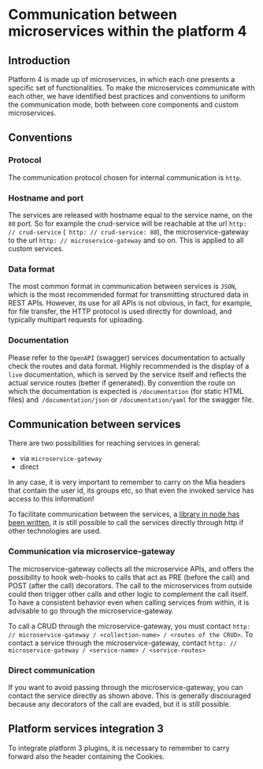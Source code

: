 # Communication between microservices within the platform 4

## Introduction
Platform 4 is made up of microservices, in which each one presents a specific set of functionalities. To make the microservices communicate with each other, we have identified best practices and conventions to uniform the communication mode, both between core components and custom microservices.

## Conventions

### Protocol
The communication protocol chosen for internal communication is `http`.

### Hostname and port
The services are released with hostname equal to the service name, on the `80` port. So for example the crud-service will be reachable at the url `http: // crud-service` (` http: // crud-service: 80`), the microservice-gateway to the url `http: // microservice-gateway` and so on. This is applied to all custom services.

### Data format
The most common format in communication between services is `JSON`, which is the most recommended format for transmitting structured data in REST APIs.
However, its use for all APIs is not obvious, in fact, for example, for file transfer, the HTTP protocol is used directly for download, and typically multipart requests for uploading.

### Documentation
Please refer to the `OpenAPI` (swagger) services documentation to actually check the routes and data format. Highly recommended is the display of a `live` documentation, which is served by the service itself and reflects the actual service routes (better if generated). By convention the route on which the documentation is expected is `/documentation` (for static HTML files) and` /documentation/json` or `/documentation/yaml` for the swagger file.

## Communication between services
There are two possibilities for reaching services in general:


- via `microservice-gateway`
- direct

In any case, it is very important to remember to carry on the Mia headers that contain the user id, its groups etc, so that even the invoked service has access to this information!

To facilitate communication between the services, a [library in node has been written](../development_suite/api-console/api-design/plugin_baas_4.md), it is still possible to call the services directly through http if other technologies are used.

### Communication via microservice-gateway
The microservice-gateway collects all the microservice APIs, and offers the possibility to hook web-hooks to calls that act as PRE (before the call) and POST (after the call) decorators. The call to the microservices from outside could then trigger other calls and other logic to complement the call itself. To have a consistent behavior even when calling services from within, it is advisable to go through the microservice-gateway.

To call a CRUD through the microservice-gateway, you must contact `http: // microservice-gateway / <collection-name> / <routes of the CRUD>`.
To contact a service through the microservice-gateway, contact `http: // microservice-gateway / <service-name> / <service-routes>`

### Direct communication
If you want to avoid passing through the microservice-gateway, you can contact the service directly as shown above. This is generally discouraged because any decorators of the call are evaded, but it is still possible.

## Platform services integration 3
To integrate platform 3 plugins, it is necessary to remember to carry forward also the header containing the Cookies.
